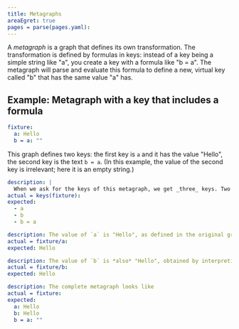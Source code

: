 ```yaml
---
title: Metagraphs
areaEgret: true
pages = parse(pages.yaml):
---
```


A _metagraph_ is a graph that defines its own transformation. The transformation is defined by formulas in keys: instead of a key being a simple string like "a", you create a key with a formula like "b = a". The metagraph will parse and evaluate this formula to define a new, virtual key called "b" that has the same value "a" has.

## Example: Metagraph with a key that includes a formula

```yaml
fixture:
  a: Hello
  b = a: ""
```

This graph defines two keys: the first key is `a` and it has the value "Hello", the second key is the text `b = a`. (In this example, the value of the second key is irrelevant; here it is an empty string.)

```yaml
description: |
  When we ask for the keys of this metagraph, we get _three_ keys. Two are the keys we defined: `a` and `b = a`. The metagraph also evaluates the formula `b = a`, yielding a third, virtual key, `b`.
actual = keys(fixture):
expected:
  - a
  - b
  - b = a
```

```yaml
description: The value of `a` is "Hello", as defined in the original graph.
actual = fixture/a:
expected: Hello
```

```yaml
description: The value of `b` is *also* "Hello", obtained by interpreting the formula `b = a`.
actual = fixture/b:
expected: Hello
```

```yaml
description: The complete metagraph looks like
actual = fixture:
expected:
  a: Hello
  b: Hello
  b = a: ""
```
